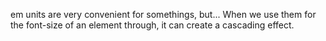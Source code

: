 em units are very convenient for somethings, but...
When we use them for the font-size of an element through, it can create a cascading effect.